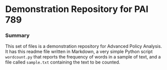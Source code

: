 # Demonstration Repository for PAI 789

### Summary

This set of files is a demonstration repository for Advanced Policy
Analysis. It has this readme file written in Markdown, a very simple
Python script `wordcount.py` that reports the frequency of words in
a sample of text, and a file called `sample.txt` containing the text
to be counted.

